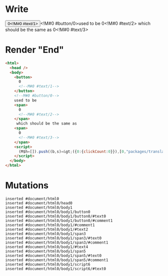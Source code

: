 # Write
  <button>0<!M#0 #text/1></button><!M#0 #button/0>used to be <span>0<!M#0 #text/2></span> which should be the same as <span>0<!M#0 #text/3></span><script>(M$h=[]).push((b,s)=>({0:{clickCount:0}}),[0,"packages/translator/src/__tests__/fixtures/nested-assignment-expression/template.marko_0_clickCount",])</script>


# Render "End"
```html
<html>
  <head />
  <body>
    <button>
      0
      <!--M#0 #text/1-->
    </button>
    <!--M#0 #button/0-->
    used to be 
    <span>
      0
      <!--M#0 #text/2-->
    </span>
     which should be the same as 
    <span>
      0
      <!--M#0 #text/3-->
    </span>
    <script>
      (M$h=[]).push((b,s)=&gt;({0:{clickCount:0}}),[0,"packages/translator/src/__tests__/fixtures/nested-assignment-expression/template.marko_0_clickCount",])
    </script>
  </body>
</html>
```

# Mutations
```
inserted #document/html0
inserted #document/html0/head0
inserted #document/html0/body1
inserted #document/html0/body1/button0
inserted #document/html0/body1/button0/#text0
inserted #document/html0/body1/button0/#comment1
inserted #document/html0/body1/#comment1
inserted #document/html0/body1/#text2
inserted #document/html0/body1/span3
inserted #document/html0/body1/span3/#text0
inserted #document/html0/body1/span3/#comment1
inserted #document/html0/body1/#text4
inserted #document/html0/body1/span5
inserted #document/html0/body1/span5/#text0
inserted #document/html0/body1/span5/#comment1
inserted #document/html0/body1/script6
inserted #document/html0/body1/script6/#text0
```